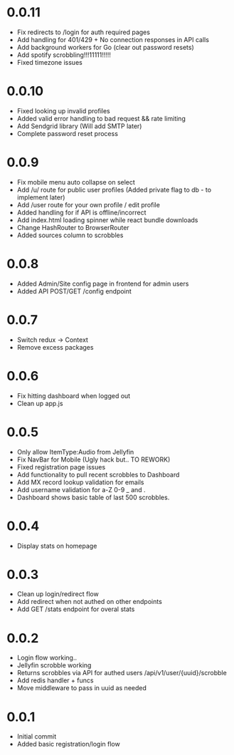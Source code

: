 # 0.0.11
- Fix redirects to /login for auth required pages
- Add handling for 401/429 + No connection responses in API calls
- Add background workers for Go (clear out password resets)
- Add spotify scrobbling!!!11111!!!!!
- Fixed timezone issues

# 0.0.10
- Fixed looking up invalid profiles
- Added valid error handling to bad request && rate limiting
- Add Sendgrid library (Will add SMTP later)
- Complete password reset process

# 0.0.9
- Fix mobile menu auto collapse on select
- Add /u/ route for public user profiles (Added private flag to db - to implement later)
- Add /user route for your own profile / edit profile
- Added handling for if API is offline/incorrect
- Add index.html loading spinner while react bundle downloads
- Change HashRouter to BrowserRouter
- Added sources column to scrobbles

# 0.0.8
- Added Admin/Site config page in frontend for admin users
- Added API POST/GET /config endpoint

# 0.0.7
- Switch redux -> Context
- Remove excess packages

# 0.0.6
- Fix hitting dashboard when logged out
- Clean up app.js

# 0.0.5
- Only allow ItemType:Audio from Jellyfin
- Fix NavBar for Mobile (Ugly hack but.. TO REWORK)
- Fixed registration page issues
- Add functionality to pull recent scrobbles to Dashboard
- Add MX record lookup validation for emails
- Add username validation for a-Z 0-9 _ and .
- Dashboard shows basic table of last 500 scrobbles.

# 0.0.4
-  Display stats on homepage

# 0.0.3
- Clean up login/redirect flow
- Add redirect when not authed on other endpoints
- Add GET /stats endpoint for overal stats

# 0.0.2
- Login flow working..
- Jellyfin scrobble working
- Returns scrobbles via API for authed users /api/v1/user/{uuid}/scrobble
- Add redis handler + funcs
- Move middleware to pass in uuid as needed

# 0.0.1
- Initial commit
- Added basic registration/login flow
